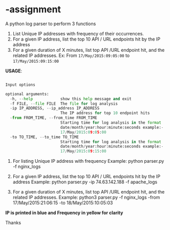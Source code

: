 # -assignment


A python log parser to perform 3 functions 

1. List Unique IP addresses with frequency of their occurrences.
2. For a given IP address, list the top 10 API / URL endpoints hit by the IP address
3. For a given duration of X minutes, list top API /URL endpoint hit, and the related IP addresses.  Ex: From `17/May/2015:09:05:00` to `17/May/2015:09:15:00`


**USAGE**:

```parser.py [-h] -f FILE [-ip IP_ADDRESS] [-from FROM_TIME] [-to TO_TIME]

Input options

optional arguments:
  -h, --help            show this help message and exit
  -f FILE, --file FILE  The file for log analysis
  -ip IP_ADDRESS, --ip_address IP_ADDRESS
                        The IP address for top 10 endpoint hits
  -from FROM_TIME, --from_time FROM_TIME
                        Starting time for log analysis in the format
                        date/month/year:hour:minute:seconds example:-
                        17/May/2015:09:05:00
  -to TO_TIME, --to_time TO_TIME
                        Starting time for log analysis in the format
                        date/month/year:hour:minute:seconds example:-
                        17/May/2015:09:15:00
```

1) For listing Unique IP address with frequency
Example:
python parser.py  -f nginx_logs

2) For a given IP address, list the top 10 API / URL endpoints hit by the IP address
Example:
python parser.py -ip 74.63.142.188 -f apache_logs

3)  For a given duration of X minutes, list top API /URL endpoint hit, and the related IP addresses.
Example: 
python3 parser.py -f nginx_logs -from 17/May/2015:21:06:15 -to 18/May/2015:10:05:03


**IP is printed in blue and Frequency in yellow for clarity**

Thanks
